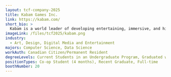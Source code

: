 ```yaml
---
layout: tcf-company-2025
title: Kabam Games Inc.
link: https://kabam.com/
short_bio: >
  Kabam is a world leader of developing entertaining, immersive, and highly social multiplayer games. We merge consumer behavior with the art of game design to create experiences that millions of players worldwide enjoy. Each game has raised the gaming benchmark, bringing players high-quality graphics, next-generation technology, and revolutionary gameplay.
imageLink: /files/tcf2025/kabam.png
industry:
  - Art, Design, Digital Media and Entertainment
majors: Computer Science, Data Science
workAuth: Canadian Citizen/Permanent Resident
degreeLevels: Current Students in an Undergraduate Program, Graduated with an Undergraduate Degree, Graduated with a Graduate Degree (Masters or Phd)
positionTypes: Co-op Student (4 months), Recent Graduate, Full-time
boothNumber: 20
---
```

